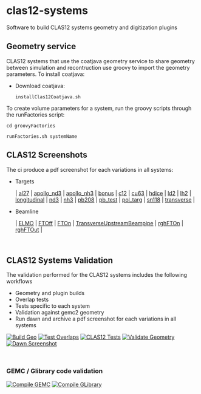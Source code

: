 # clas12-systems

Software to build CLAS12 systems geometry and digitization plugins

## Geometry service

CLAS12 systems that use the coatjava geometry service to share geometry between simulation and recontruction 
use groovy to import the geometry parameters. To install coatjava:

- Download coatjava:

  `installClas12Coatjava.sh`

To create volume parameters for a system, run the groovy scripts through the runFactories script:

  `cd groovyFactories` 
  
  `runFactories.sh systemName`


## CLAS12 Screenshots

The ci produce a pdf screenshot for each variations in all systems:

- Targets

  | [al27](screenshots/targets/al27.pdf) | [apollo_nd3](screenshots/targets/apollo_nd3.pdf) | [apollo_nh3](screenshots/targets/apollo_nh3.pdf) | [bonus](screenshots/targets/bonus.pdf) | [c12](screenshots/targets/c12.pdf) | [cu63](screenshots/targets/cu63.pdf) | [hdice](screenshots/targets/hdice.pdf) | [ld2](screenshots/targets/ld2.pdf) | [lh2](screenshots/targets/lh2.pdf) | [longitudinal](screenshots/targets/longitudinal.pdf) | [nd3](screenshots/targets/nd3.pdf) | [nh3](screenshots/targets/nh3.pdf) | [pb208](screenshots/targets/pb208.pdf) | [pb_test](screenshots/targets/pb_test.pdf) | [pol_targ](screenshots/targets/pol_targ.pdf) | [sn118](screenshots/targets/sn118.pdf) | [transverse](screenshots/targets/transverse.pdf) |


- Beamline

  | [ELMO](screenshots/beamline/ELMO.pdf) | [FTOff](screenshots/beamline/FTOff.pdf) | [FTOn](screenshots/beamline/FTOn.pdf) | [TransverseUpstreamBeampipe](screenshots/beamline/TransverseUpstreamBeampipe.pdf) | [rghFTOn](screenshots/beamline/rghFTOn.pdf) | [rghFTOut](screenshots/beamline/rghFTOut.pdf) |

  
<br/> 

## CLAS12 Systems Validation

The validation performed for the CLAS12 systems includes the following workflows

- Geometry and plugin builds
- Overlap tests
- Tests specific to each system
- Validation against gemc2 geometry 
- Run dawn and archive a pdf screenshot for each variations in all systems


[![Build Geo](https://github.com/gemc/clas12-systems/actions/workflows/build.yml/badge.svg)](https://github.com/gemc/clas12-systems/actions/workflows/build.yml)
[![Test Overlaps](https://github.com/gemc/clas12-systems/actions/workflows/overlaps.yml/badge.svg)](https://github.com/gemc/clas12-systems/actions/workflows/overlaps.yml)
[![CLAS12 Tests](https://github.com/gemc/clas12-systems/actions/workflows/tests.yml/badge.svg)](https://github.com/gemc/clas12-systems/actions/workflows/tests.yml)
[![Validate Geometry](https://github.com/gemc/clas12-systems/actions/workflows/validate.yml/badge.svg)](https://github.com/gemc/clas12-systems/actions/workflows/validate.yml)
[![Dawn Screenshot](https://github.com/maureeungaro/clas12-systems/actions/workflows/dawn.yml/badge.svg)](https://github.com/maureeungaro/clas12-systems/actions/workflows/dawn.yml)


<br/> 

### GEMC / Glibrary code validation

[![Compile GEMC](https://github.com/gemc/src/actions/workflows/build.yml/badge.svg)](https://github.com/gemc/src/actions/workflows/build.yml)
[![Compile GLibrary](https://github.com/gemc/glibrary/actions/workflows/build.yml/badge.svg)](https://github.com/gemc/glibrary/actions/workflows/build.yml)

